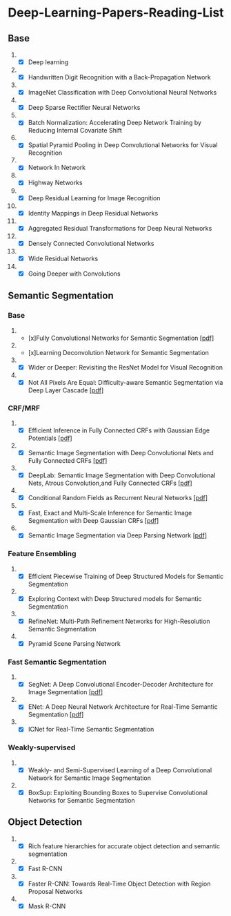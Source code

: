 # Deep-Learning-Papers-Reading-List
## Base
1. - [x] Deep learning
1. - [x] Handwritten Digit Recognition with a Back-Propagation Network
1. - [x] ImageNet Classification with Deep Convolutional
Neural Networks
1. - [x] Deep Sparse Rectifier Neural Networks
1. - [x] Batch Normalization: Accelerating Deep Network Training by Reducing Internal Covariate Shift
1. - [x] Spatial Pyramid Pooling in Deep Convolutional
Networks for Visual Recognition
1. - [x] Network In Network
1. - [x] Highway Networks
1. - [x] Deep Residual Learning for Image Recognition
1. - [x] Identity Mappings in Deep Residual Networks
1. - [x] Aggregated Residual Transformations for Deep Neural Networks
1. - [x] Densely Connected Convolutional Networks
1. - [x] Wide Residual Networks
1. - [x] Going Deeper with Convolutions

## Semantic Segmentation
### Base
1. - [x]Fully Convolutional Networks for Semantic Segmentation [[pdf]](https://arxiv.org/pdf/1605.06211.pdf)
2. - [x]Learning Deconvolution Network for Semantic Segmentation
3. - [x] Wider or Deeper: Revisiting the ResNet Model for Visual Recognition
4. - [x] Not All Pixels Are Equal: Difficulty-aware Semantic Segmentation via Deep Layer Cascade [[pdf]](https://www.researchgate.net/publication/315796330_Not_All_Pixels_Are_Equal_Difficulty-aware_Semantic_Segmentation_via_Deep_Layer_Cascade)

### CRF/MRF
1. - [x] Efficient Inference in Fully Connected CRFs with Gaussian Edge Potentials [[pdf]](http://papers.nips.cc/paper/4296-efficient-inference-in-fully-connected-crfs-with-gaussian-edge-potentials.pdf)
2. - [x] Semantic Image Segmentation with Deep Convolutional Nets and Fully Connected CRFs [[pdf]](https://arxiv.org/abs/1412.7062)
3. - [x] DeepLab: Semantic Image Segmentation with Deep Convolutional Nets, Atrous Convolution,and Fully Connected CRFs [[pdf]](http://liangchiehchen.com/projects/DeepLab.html)
4. - [x] Conditional Random Fields as Recurrent Neural Networks [[pdf]](http://www.robots.ox.ac.uk/~szheng/papers/CRFasRNN.pdf)
5. - [x] Fast, Exact and Multi-Scale Inference for Semantic Image Segmentation with Deep Gaussian CRFs [[pdf]](https://arxiv.org/pdf/1603.08358v1.pdf)
6. - [x] Semantic Image Segmentation via Deep Parsing Network [[pdf]](https://www.researchgate.net/publication/281670742_Semantic_Image_Segmentation_via_Deep_Parsing_Network)

### Feature Ensembling
1. - [x] Efficient Piecewise Training of Deep Structured Models for Semantic Segmentation
2. - [x] Exploring Context with Deep Structured models for Semantic Segmentation
3. - [x] RefineNet: Multi-Path Refinement Networks for High-Resolution Semantic Segmentation
4. - [x] Pyramid Scene Parsing Network

### Fast Semantic Segmentation
1. - [x] SegNet: A Deep Convolutional Encoder-Decoder Architecture for Image Segmentation [[pdf]](https://arxiv.org/abs/1511.00561?context=cs)
2. - [x] ENet: A Deep Neural Network Architecture for Real-Time Semantic Segmentation [[pdf]](https://arxiv.org/pdf/1606.02147.pdf)
3. - [x] ICNet for Real-Time Semantic Segmentation

### Weakly-supervised
1. - [x] Weakly- and Semi-Supervised Learning of a Deep Convolutional Network for Semantic Image Segmentation
2. - [x] BoxSup: Exploiting Bounding Boxes to Supervise Convolutional Networks for Semantic Segmentation

## Object Detection
1. - [x] Rich feature hierarchies for accurate object detection and semantic segmentation
1. - [x] Fast R-CNN
1. - [x] Faster R-CNN: Towards Real-Time Object
Detection with Region Proposal Networks
1. - [x] Mask R-CNN
